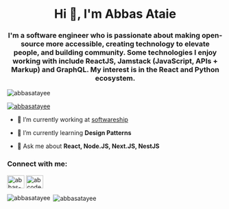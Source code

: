 <h1 align="center">Hi 👋, I'm Abbas Ataie</h1>
<h3 align="center">I'm a software engineer who is passionate about making open-source more accessible, creating technology to elevate people, and building community. Some technologies I enjoy working with include ReactJS, Jamstack (JavaScript, APIs + Markup) and GraphQL. My interest is in the React and Python ecosystem.</h3>

<p align="left"> <img src="https://komarev.com/ghpvc/?username=abbasatayee&label=Profile%20views&color=0e75b6&style=flat" alt="abbasatayee" /> </p>

<p align="left"> <a href="https://github.com/ryo-ma/github-profile-trophy"><img src="https://github-profile-trophy.vercel.app/?username=abbasatayee" alt="abbasatayee" /></a> </p>

- 🔭 I’m currently working at [softwareship](softwareship.io)

- 🌱 I’m currently learning **Design Patterns**

- 💬 Ask me about **React, Node.JS, Next.JS, NestJS**

<h3 align="left">Connect with me:</h3>
<p align="left">
<a href="https://linkedin.com/in/abbas-ataie-72a4431b9" target="blank"><img align="center" src="https://raw.githubusercontent.com/rahuldkjain/github-profile-readme-generator/master/src/images/icons/Social/linked-in-alt.svg" alt="abbas-ataie-72a4431b9" height="30" width="40" /></a>
<a href="https://www.youtube.com/c/abcode" target="blank"><img align="center" src="https://raw.githubusercontent.com/rahuldkjain/github-profile-readme-generator/master/src/images/icons/Social/youtube.svg" alt="abcode" height="30" width="40" /></a>
</p>


<p><img align="left" src="https://github-readme-stats.vercel.app/api/top-langs?username=abbasatayee&show_icons=true&locale=en&layout=compact" alt="abbasatayee" /></p>

<p>&nbsp;<img align="center" src="https://github-readme-stats.vercel.app/api?username=abbasatayee&show_icons=true&locale=en" alt="abbasatayee" /></p>
